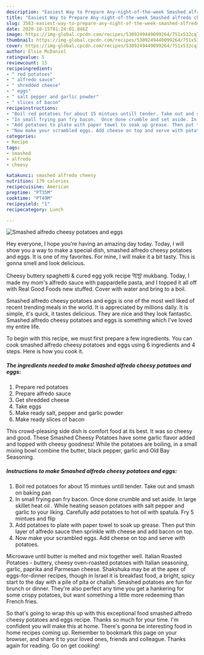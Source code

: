 ```yaml
---
description: "Easiest Way to Prepare Any-night-of-the-week Smashed alfredo cheesy potatoes and eggs"
title: "Easiest Way to Prepare Any-night-of-the-week Smashed alfredo cheesy potatoes and eggs"
slug: 3583-easiest-way-to-prepare-any-night-of-the-week-smashed-alfredo-cheesy-potatoes-and-eggs
date: 2020-10-15T01:24:01.846Z
image: https://img-global.cpcdn.com/recipes/5309249449099264/751x532cq70/smashed-alfredo-cheesy-potatoes-and-eggs-recipe-main-photo.jpg
thumbnail: https://img-global.cpcdn.com/recipes/5309249449099264/751x532cq70/smashed-alfredo-cheesy-potatoes-and-eggs-recipe-main-photo.jpg
cover: https://img-global.cpcdn.com/recipes/5309249449099264/751x532cq70/smashed-alfredo-cheesy-potatoes-and-eggs-recipe-main-photo.jpg
author: Elsie McDaniel
ratingvalue: 5
reviewcount: 15
recipeingredient:
- " red potatoes"
- " alfredo sauce"
- " shredded cheese"
- " eggs"
- " salt pepper and garlic powder"
- " slices of bacon"
recipeinstructions:
- "Boil red potatoes for about 15 mintues untill tender. Take out and smash on baking pan"
- "In small frying pan fry bacon.  Once done crumble and set aside. In large skillet heat oil . While heating season potatoes with salt pepper and garlic to your liking.  Carefully add potatoes to hot oil with spatula. Fry 5 mintues and flip"
- "Add potatoes to plate with paper towel to soak up grease. Then put thin layer of alfredo sauce then sprinkle with cheese and add bacon on top."
- "Now make your scrambled eggs. Add cheese on top and serve with potatoes."
categories:
- Recipe
tags:
- smashed
- alfredo
- cheesy

katakunci: smashed alfredo cheesy 
nutrition: 179 calories
recipecuisine: American
preptime: "PT35M"
cooktime: "PT49M"
recipeyield: "1"
recipecategory: Lunch

---
```



![Smashed alfredo cheesy potatoes and eggs](https://img-global.cpcdn.com/recipes/5309249449099264/751x532cq70/smashed-alfredo-cheesy-potatoes-and-eggs-recipe-main-photo.jpg)

Hey everyone, I hope you're having an amazing day today. Today, I will show you a way to make a special dish, smashed alfredo cheesy potatoes and eggs. It is one of my favorites. For mine, I will make it a bit tasty. This is gonna smell and look delicious.

Cheesy buttery spaghetti &amp; cured egg yolk recipe 먹방 mukbang. Today, I made my mom&#39;s alfredo sauce with pappardelle pasta, and I topped it all off with Real Good Foods new stuffed. Cover with water and bring to a boil.

Smashed alfredo cheesy potatoes and eggs is one of the most well liked of recent trending meals in the world. It is appreciated by millions daily. It is simple, it's quick, it tastes delicious. They are nice and they look fantastic. Smashed alfredo cheesy potatoes and eggs is something which I've loved my entire life.


To begin with this recipe, we must first prepare a few ingredients. You can cook smashed alfredo cheesy potatoes and eggs using 6 ingredients and 4 steps. Here is how you cook it.

<!--inarticleads1-->

##### The ingredients needed to make Smashed alfredo cheesy potatoes and eggs:

1. Prepare  red potatoes
1. Prepare  alfredo sauce
1. Get  shredded cheese
1. Take  eggs
1. Make ready  salt, pepper and garlic powder
1. Make ready  slices of bacon


This crowd-pleasing side dish is comfort food at its best. It was so cheesy and good. These Smashed Cheesy Potatoes have some garlic flavor added and topped with cheesy goodness! While the potatoes are boiling, in a small mixing bowl combine the butter, black pepper, garlic and Old Bay Seasoning. 

<!--inarticleads2-->

##### Instructions to make Smashed alfredo cheesy potatoes and eggs:

1. Boil red potatoes for about 15 mintues untill tender. Take out and smash on baking pan
1. In small frying pan fry bacon.  Once done crumble and set aside. In large skillet heat oil . While heating season potatoes with salt pepper and garlic to your liking.  Carefully add potatoes to hot oil with spatula. Fry 5 mintues and flip
1. Add potatoes to plate with paper towel to soak up grease. Then put thin layer of alfredo sauce then sprinkle with cheese and add bacon on top.
1. Now make your scrambled eggs. Add cheese on top and serve with potatoes.


Microwave until butter is melted and mix together well. Italian Roasted Potatoes - buttery, cheesy oven-roasted potatoes with Italian seasoning, garlic, paprika and Parmesan cheese. Shakshuka may be at the apex of eggs-for-dinner recipes, though in Israel it is breakfast food, a bright, spicy start to the day with a pile of pita or challah. Smashed potatoes are fun for brunch or dinner. They&#39;re also perfect any time you get a hankering for some crispy potatoes, but want something a little more redeeming than French fries. 

So that's going to wrap this up with this exceptional food smashed alfredo cheesy potatoes and eggs recipe. Thanks so much for your time. I'm confident you will make this at home. There's gonna be interesting food in home recipes coming up. Remember to bookmark this page on your browser, and share it to your loved ones, friends and colleague. Thanks again for reading. Go on get cooking!
